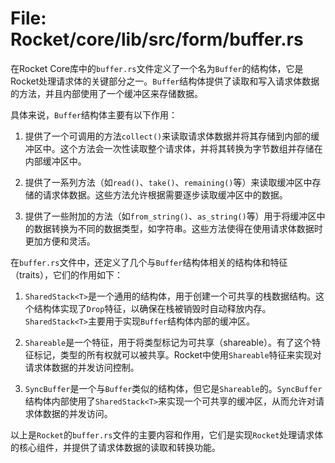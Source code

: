 # File: Rocket/core/lib/src/form/buffer.rs

在Rocket Core库中的`buffer.rs`文件定义了一个名为`Buffer`的结构体，它是Rocket处理请求体的关键部分之一。`Buffer`结构体提供了读取和写入请求体数据的方法，并且内部使用了一个缓冲区来存储数据。

具体来说，`Buffer`结构体主要有以下作用：

1. 提供了一个可调用的方法`collect()`来读取请求体数据并将其存储到内部的缓冲区中。这个方法会一次性读取整个请求体，并将其转换为字节数组并存储在内部缓冲区中。

2. 提供了一系列方法（如`read()`、`take()`、`remaining()`等）来读取缓冲区中存储的请求体数据。这些方法允许根据需要逐步读取缓冲区中的数据。

3. 提供了一些附加的方法（如`from_string()`、`as_string()`等）用于将缓冲区中的数据转换为不同的数据类型，如字符串。这些方法使得在使用请求体数据时更加方便和灵活。

在`buffer.rs`文件中，还定义了几个与`Buffer`结构体相关的结构体和特征（traits），它们的作用如下：

1. `SharedStack<T>`是一个通用的结构体，用于创建一个可共享的栈数据结构。这个结构体实现了`Drop`特征，以确保在栈被销毁时自动释放内存。`SharedStack<T>`主要用于实现`Buffer`结构体内部的缓冲区。

2. `Shareable`是一个特征，用于将类型标记为可共享（shareable）。有了这个特征标记，类型的所有权就可以被共享。Rocket中使用`Shareable`特征来实现对请求体数据的并发访问控制。

3. `SyncBuffer`是一个与`Buffer`类似的结构体，但它是`Shareable`的。`SyncBuffer`结构体内部使用了`SharedStack<T>`来实现一个可共享的缓冲区，从而允许对请求体数据的并发访问。

以上是`Rocket`的`buffer.rs`文件的主要内容和作用，它们是实现`Rocket`处理请求体的核心组件，并提供了请求体数据的读取和转换功能。

